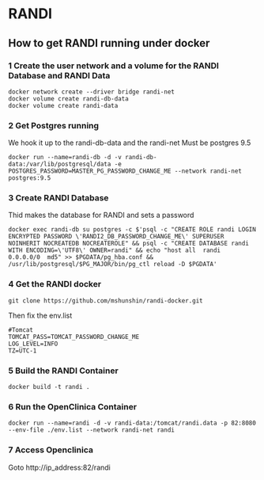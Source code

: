 # RANDI

## How to get RANDI running under docker

### 1 Create the user network and a volume for the RANDI Database and RANDI Data

```
docker network create --driver bridge randi-net
docker volume create randi-db-data
docker volume create randi-data
```

### 2 Get Postgres running

We hook it up to the randi-db-data and the randi-net
Must be postgres 9.5

```
docker run --name=randi-db -d -v randi-db-data:/var/lib/postgresql/data -e POSTGRES_PASSWORD=MASTER_PG_PASSWORD_CHANGE_ME --network randi-net postgres:9.5
```

### 3 Create RANDI Database
Thid makes the database for RANDI and sets a password

```
docker exec randi-db su postgres -c $'psql -c "CREATE ROLE randi LOGIN ENCRYPTED PASSWORD \'RANDI2_DB_PASSWORD_CHANGE_ME\' SUPERUSER NOINHERIT NOCREATEDB NOCREATEROLE" && psql -c "CREATE DATABASE randi WITH ENCODING=\'UTF8\' OWNER=randi" && echo "host all  randi    0.0.0.0/0  md5" >> $PGDATA/pg_hba.conf && /usr/lib/postgresql/$PG_MAJOR/bin/pg_ctl reload -D $PGDATA'
```

### 4 Get the RANDI docker

```
git clone https://github.com/mshunshin/randi-docker.git
```

Then fix the env.list

```
#Tomcat
TOMCAT_PASS=TOMCAT_PASSWORD_CHANGE_ME
LOG_LEVEL=INFO
TZ=UTC-1
```

### 5 Build the RANDI Container

```
docker build -t randi .
```

### 6 Run the OpenClinica Container

```
docker run --name=randi -d -v randi-data:/tomcat/randi.data -p 82:8080 --env-file ./env.list --network randi-net randi
```

### 7 Access Openclinica

Goto http://ip_address:82/randi



